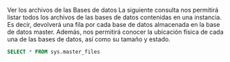 Ver los archivos de las Bases de datos
La siguiente consulta nos permitirá listar todos los archivos de las bases de datos contenidas en una instancia. Es decir, devolverá una fila por cada base de datos almacenada en la base de datos master. Además, nos permitirá conocer la ubicación física de cada una de las bases de datos, así como su tamaño y estado.


```sql
SELECT * FROM sys.master_files
```
